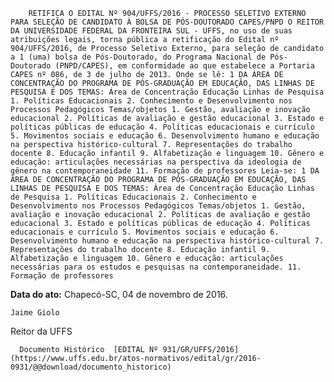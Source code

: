         RETIFICA O EDITAL Nº 904/UFFS/2016 - PROCESSO SELETIVO EXTERNO PARA SELEÇÃO DE CANDIDATO À BOLSA DE PÓS-DOUTORADO CAPES/PNPD O REITOR DA UNIVERSIDADE FEDERAL DA FRONTEIRA SUL - UFFS, no uso de suas atribuições legais, torna pública a retificação do Edital nº 904/UFFS/2016, de Processo Seletivo Externo, para seleção de candidato a 1 (uma) bolsa de Pós-Doutorado, do Programa Nacional de Pós-Doutorado (PNPD/CAPES), em conformidade ao que estabelece a Portaria CAPES nº 086, de 3 de julho de 2013. Onde se lê: 1 DA ÁREA DE CONCENTRAÇÃO DO PROGRAMA DE PÓS-GRADUAÇÃO EM EDUCAÇÃO, DAS LINHAS DE PESQUISA E DOS TEMAS: Área de Concentração Educação Linhas de Pesquisa 1. Políticas Educacionais 2. Conhecimento e Desenvolvimento nos Processos Pedagógicos Temas/objetos 1. Gestão, avaliação e inovação educacional 2. Políticas de avaliação e gestão educacional 3. Estado e políticas públicas de educação 4. Políticas educacionais e currículo 5. Movimentos sociais e educação 6. Desenvolvimento humano e educação na perspectiva histórico-cultural 7. Representações do trabalho docente 8. Educação infantil 9. Alfabetização e linguagem 10. Gênero e educação: articulações necessárias na perspectiva da ideologia de gênero na contemporaneidade 11. Formação de professores Leia-se: 1 DA ÁREA DE CONCENTRAÇÃO DO PROGRAMA DE PÓS-GRADUAÇÃO EM EDUCAÇÃO, DAS LINHAS DE PESQUISA E DOS TEMAS: Área de Concentração Educação Linhas de Pesquisa 1. Políticas Educacionais 2. Conhecimento e Desenvolvimento nos Processos Pedagógicos Temas/objetos 1. Gestão, avaliação e inovação educacional 2. Políticas de avaliação e gestão educacional 3. Estado e políticas públicas de educação 4. Políticas educacionais e currículo 5. Movimentos sociais e educação 6. Desenvolvimento humano e educação na perspectiva histórico-cultural 7. Representações do trabalho docente 8. Educação infantil 9. Alfabetização e linguagem 10. Gênero e educação: articulações necessárias para os estudos e pesquisas na contemporaneidade. 11. Formação de professores 

   **Data do ato:** Chapecó-SC, 04 de novembro de 2016.   
 

    Jaime Giolo   
 Reitor da UFFS 

      Documento Histórico  [EDITAL Nº 931/GR/UFFS/2016](https://www.uffs.edu.br/atos-normativos/edital/gr/2016-0931/@@download/documento_historico)     
      